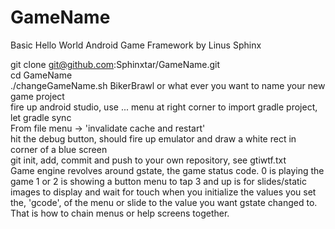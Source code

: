 # GameName
Basic Hello World Android Game Framework by Linus Sphinx

git clone git@github.com:Sphinxtar/GameName.git<br/>
cd GameName<br/>
./changeGameName.sh BikerBrawl or what ever you want to name your new game project<br/>
fire up android studio, use ... menu at right corner to import gradle project, let gradle sync<br/>
From file menu -> 'invalidate cache and restart'<br/>
hit the debug button, should fire up emulator and draw a white rect in corner of a blue screen<br/>
git init, add, commit and push to your own repository, see gtiwtf.txt<br/>
Game engine revolves around gstate, the game status code. 
0 is playing the game
1 or 2 is showing a button menu to tap
3 and up is for slides/static images to display and wait for touch
when you initialize the values you set the, 'gcode', of the menu or
slide to the value you want gstate changed to. That is how to chain
menus or help screens together.

